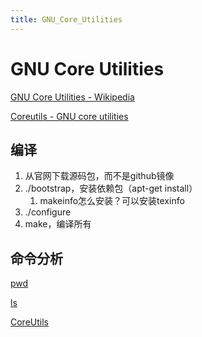 ```yaml
---
title: GNU_Core_Utilities
---
```


# GNU Core Utilities

[GNU Core Utilities - Wikipedia](https://en.wikipedia.org/wiki/GNU_Core_Utilities)

[Coreutils - GNU core utilities](https://www.gnu.org/software/coreutils/)

## 编译

1. 从官网下载源码包，而不是github镜像
2. ./bootstrap，安装依赖包（apt-get install）
    1. makeinfo怎么安装？可以安装texinfo
3. ./configure
4. make，编译所有

## 命令分析

[pwd](GNU%20Core%20Utilities/pwd%202b3d55de811e4a5db2f96afcc497af83.md)

[ls](GNU%20Core%20Utilities/ls%201da98449e27845a18d8b65eeb68397f7.md)

[CoreUtils](GNU%20Core%20Utilities/CoreUtils%20b95a2b76188f4da4ba92e1db642f5fee.csv)